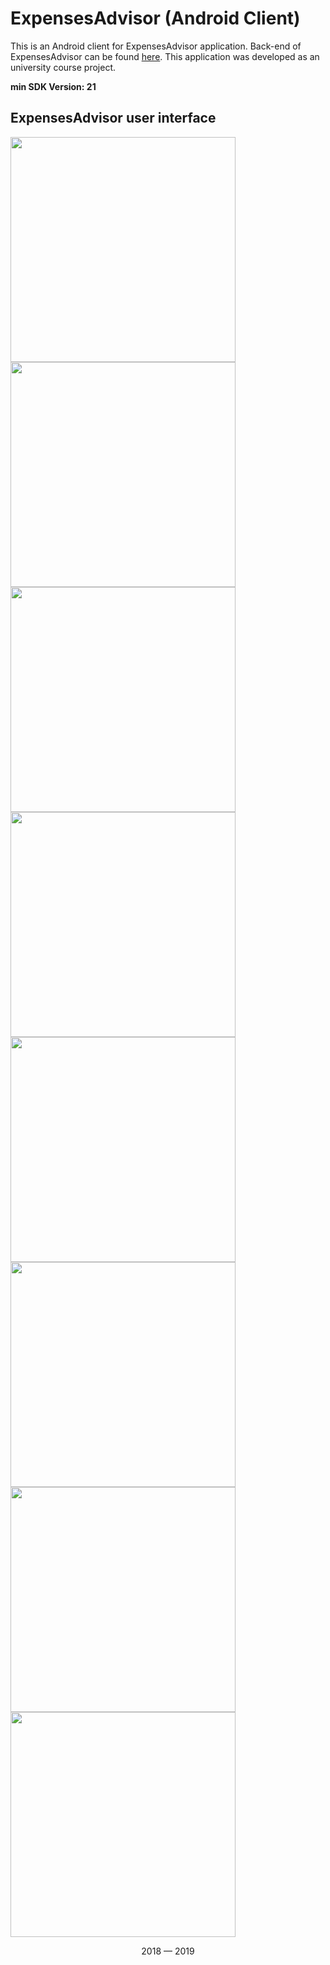 # ExpensesAdvisor (Android Client)

This is an Android client for ExpensesAdvisor application. Back-end of ExpensesAdvisor can be found [here](https://github.com/ponomareva1/ExpensesAdvisor_server).
This application was developed as an university course project.

__min SDK Version: 21__

## ExpensesAdvisor user interface

<img src="https://cldup.com/DFOuKPHZds.jpg" width="360">  <img src="https://cldup.com/4xJZJ-mwcu.jpg" width="360">
<img src="https://cldup.com/nCylg06_Qa.jpg" width="360">  <img src="https://cldup.com/5TrwMsacus.jpg" width="360">
<img src="https://cldup.com/81ECS4ILRT.jpg" width="360">  <img src="https://cldup.com/7cAFh1NQNo.jpg" width="360">
<img src="https://cldup.com/N7v6pjrcdU.jpg" width="360">  <img src="https://cldup.com/fKOFHehlNF.jpg" width="360">

<p align="center">
2018 — 2019
</p>
